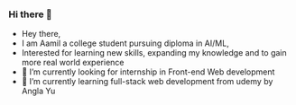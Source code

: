 ### Hi there 👋
- Hey there, 
- I am Aamil a college student pursuing diploma in AI/ML,
- Interested for learning new skills, expanding my knowledge and to gain more real world experience 
- 🔭 I’m currently looking for internship in Front-end Web development
- 🌱 I’m currently learning full-stack web development from udemy by Angla Yu
